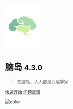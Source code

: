 
<a href="https://www.naodao.com">![logo](assets/imgs/logo.png)</a>

# 脑岛 <small>4.3.0</small>

> 在脑岛，人人都是心理学家

[快速开始](#视频教程)
[问题反馈](develop/feedback.md)

<!-- background color -->

![color](#f0f0f0)